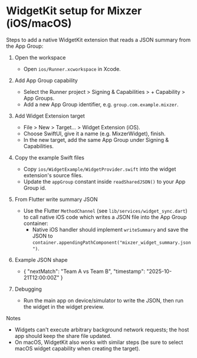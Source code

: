 WidgetKit setup for Mixzer (iOS/macOS)
=====================================

Steps to add a native WidgetKit extension that reads a JSON summary from the App Group:

1. Open the workspace
   - Open `ios/Runner.xcworkspace` in Xcode.

2. Add App Group capability
   - Select the Runner project > Signing & Capabilities > + Capability > App Groups.
   - Add a new App Group identifier, e.g. `group.com.example.mixzer`.

3. Add Widget Extension target
   - File > New > Target... > Widget Extension (iOS).
   - Choose SwiftUI, give it a name (e.g. MixzerWidget), finish.
   - In the new target, add the same App Group under Signing & Capabilities.

4. Copy the example Swift files
   - Copy `ios/WidgetExample/WidgetProvider.swift` into the widget extension's source files.
   - Update the `appGroup` constant inside `readSharedJSON()` to your App Group id.

5. From Flutter write summary JSON
   - Use the Flutter `MethodChannel` (see `lib/services/widget_sync.dart`) to call native iOS code which writes a JSON file into the App Group container:
     - Native iOS handler should implement `writeSummary` and save the JSON to `container.appendingPathComponent("mixzer_widget_summary.json")`.

6. Example JSON shape
   - { "nextMatch": "Team A vs Team B", "timestamp": "2025-10-21T12:00:00Z" }

7. Debugging
   - Run the main app on device/simulator to write the JSON, then run the widget in the widget preview.

Notes
 - Widgets can't execute arbitrary background network requests; the host app should keep the share file updated.
 - On macOS, WidgetKit also works with similar steps (be sure to select macOS widget capability when creating the target).
